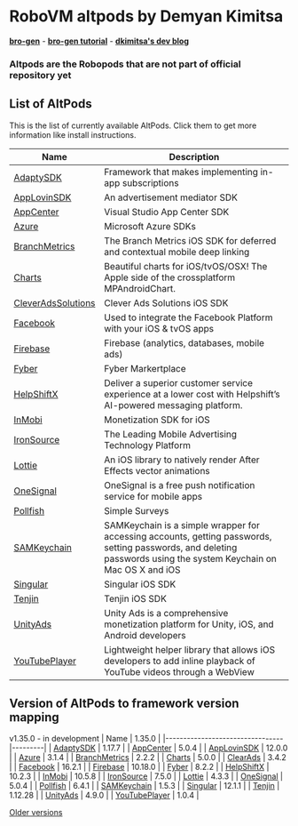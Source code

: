 # RoboVM altpods by Demyan Kimitsa
[**bro-gen**](https://github.com/dkimitsa/robovm-bro-gen) -
[**bro-gen tutorial**](https://dkimitsa.github.io/2017/10/19/bro-gen-tutorial/) -
[**dkimitsa's dev blog**](https://dkimitsa.github.io/)

### Altpods are the Robopods that are not part of official repository yet


## List of AltPods

This is the list of currently available AltPods. Click them to get more information like install instructions.

| Name                            | Description                                                                                                                                                        |
|---------------------------------|--------------------------------------------------------------------------------------------------------------------------------------------------------------------|
| [AdaptySDK](adapty/)            | Framework that makes implementing in-app subscriptions                                                                                                             |
| [AppLovinSDK](applovinsdk/)     | An advertisement mediator SDK                                                                                                                                      |
| [AppCenter](appcenter/)         | Visual Studio App Center SDK                                                                                                                                       |
| [Azure](azure/)                 | Microsoft Azure SDKs                                                                                                                                               |
| [BranchMetrics](branchmetrics/) | The Branch Metrics iOS SDK for deferred and contextual mobile deep linking                                                                                         |
| [Charts](charts/)               | Beautiful charts for iOS/tvOS/OSX! The Apple side of the crossplatform MPAndroidChart.                                                                             |
| [CleverAdsSolutions](clearads/) | Clever Ads Solutions iOS SDK                                                                                                                                       |
| [Facebook](facebook/)           | Used to integrate the Facebook Platform with your iOS & tvOS apps                                                                                                  |
| [Firebase](firebase/)           | Firebase (analytics, databases, mobile ads)                                                                                                                        |
| [Fyber](fyber/)                 | Fyber Markertplace                                                                                                                                                 |
| [HelpShiftX](helpshift/)        | Deliver a superior customer service experience at a lower cost with Helpshift’s AI-powered messaging platform.                                                     |
| [InMobi](inmobi/)               | Monetization SDK for iOS                                                                                                                                           |
| [IronSource](ironsource/)       | The Leading Mobile Advertising Technology Platform                                                                                                                 |
| [Lottie](lottie/)               | An iOS library to natively render After Effects vector animations                                                                                                  |
| [OneSignal](onesignal/)         | OneSignal is a free push notification service for mobile apps                                                                                                      |
| [Pollfish](pollfish/)           | Simple Surveys                                                                                                                                                     |
| [SAMKeychain](samkeychain/)     | SAMKeychain is a simple wrapper for accessing accounts, getting passwords, setting passwords, and deleting passwords using the system Keychain on Mac OS X and iOS |
| [Singular](singular/)           | Singular iOS SDK                                                                                                                                                   |
| [Tenjin](tenjin/)               | Tenjin iOS SDK                                                                                                                                                     |
| [UnityAds](unitryads/)          | Unity Ads is a comprehensive monetization platform for Unity, iOS, and Android developers                                                                          |
| [YouTubePlayer](youtube/)       | Lightweight helper library that allows iOS developers to add inline playback of YouTube videos through a WebView                                                   |


## Version of AltPods to framework version mapping

v1.35.0 - in development
| Name                            | 1.35.0  |
|---------------------------------|---------|
| [AdaptySDK](adapty/)            | 1.17.7  |
| [AppCenter](appcenter/)         | 5.0.4   |
| [AppLovinSDK](applovinsdk/)     | 12.0.0  |
| [Azure](azure/)                 | 3.1.4   |
| [BranchMetrics](branchmetrics/) | 2.2.2   |
| [Charts](charts/)               | 5.0.0   |
| [ClearAds](clearads/)           | 3.4.2   |
| [Facebook](facebook/)           | 16.2.1  |
| [Firebase](firebase/)           | 10.18.0 |
| [Fyber](fyber/)                 | 8.2.2   |
| [HelpShiftX](helpshift/)        | 10.2.3  |
| [InMobi](inmobi/)               | 10.5.8  |
| [IronSource](ironsource/)       | 7.5.0   |
| [Lottie](lottie/)               | 4.3.3   |
| [OneSignal](onesignal/)         | 5.0.4   |
| [Pollfish](pollfish/)           | 6.4.1   |
| [SAMKeychain](samkeychain/)     | 1.5.3   |
| [Singular](singular/)           | 12.1.1  |
| [Tenjin](tenjin/)               | 1.12.28 |
| [UnityAds](unityads/)           | 4.9.0   |
| [YouTubePlayer](youtube/)       | 1.0.4   |

[Older versions](CHANGELOG.md)